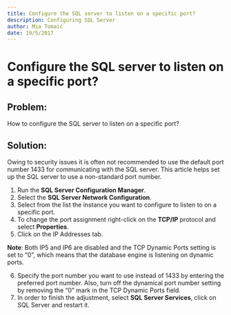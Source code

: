 ```yaml
---
title: Configure the SQL server to listen on a specific port?
description: Configuring SQL Server
author: Mia Tomaić
date: 19/5/2017
---
```


# Configure the SQL server to listen on a specific port?

## Problem:
How to configure the SQL server to listen on a specific port?

## Solution:
Owing to security issues it is often not recommended to use the default port number 1433 for communicating with the SQL server. This article helps set up the SQL server to use a non-standard port number.

1. Run the **SQL Server Configuration Manager**.
2. Select the **SQL Server Network Configuration**.
3. Select from the list the instance you want to configure to listen to on a specific port.
4. To change the port assignment right-click on the **TCP/IP** protocol and select **Properties**.
5. Click on the IP Addresses tab.

**Note**: Both IP5 and IP6 are disabled and the TCP Dynamic Ports setting is set to “0”, which means that the database engine is listening on dynamic ports. 

6. Specify the port number you want to use instead of 1433 by entering the preferred port number. Also, turn off the dynamical port number setting by removing the “0” mark in the TCP Dynamic Ports field.
7. In order to finish the adjustment, select **SQL Server Services**, click on SQL Server and restart it.
